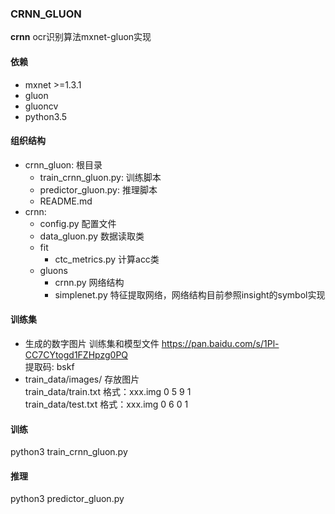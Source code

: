 ### CRNN_GLUON
__crnn__ ocr识别算法mxnet-gluon实现
#### 依赖
* mxnet >=1.3.1
* gluon
* gluoncv
* python3.5

#### 组织结构
* crnn_gluon: 根目录
    * train_crnn_gluon.py: 训练脚本
    * predictor_gluon.py: 推理脚本
    * README.md
* crnn: 
    * config.py 配置文件
    * data_gluon.py 数据读取类
    * fit
        * ctc_metrics.py 计算acc类
    * gluons
        * crnn.py 网络结构
        * simplenet.py 特征提取网络，网络结构目前参照insight的symbol实现

#### 训练集
* 生成的数字图片
训练集和模型文件 https://pan.baidu.com/s/1Pl-CC7CYtogd1FZHpzg0PQ   
提取码: bskf     
* train_data/images/ 存放图片   
  train_data/train.txt 格式：xxx.img 0 5 9 1   
  train_data/test.txt  格式：xxx.img 0 6 0 1
  
#### 训练
python3 train_crnn_gluon.py
#### 推理
python3 predictor_gluon.py


